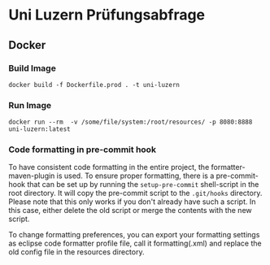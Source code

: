 # Uni Luzern Prüfungsabfrage
## Docker
### Build Image
`docker build -f Dockerfile.prod . -t uni-luzern`
### Run Image
`docker run --rm  -v /some/file/system:/root/resources/ -p 8080:8888 uni-luzern:latest`

### Code formatting in pre-commit hook
To have consistent code formatting in the entire project, the formatter-maven-plugin
is used. To ensure proper formatting, there is a pre-commit-hook that can be set up by
running the `setup-pre-commit` shell-script in the root directory. It will copy the
pre-commit script to the `.git/hooks` directory. Please note that this only works if you
don't already have such a script. In this case, either delete the old script or merge the contents
with the new script.

To change formatting preferences, you can export your formatting settings as eclipse
code formatter profile file, call it formatting(.xml) and replace the old config file in the
resources directory.